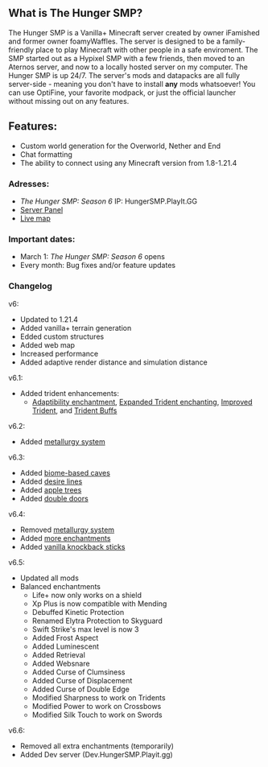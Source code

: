 ## **What is The Hunger SMP?**
The Hunger SMP is a Vanilla+ Minecraft server created by owner iFamished and former owner foamyWaffles. The server is designed to be a family-friendly place to play Minecraft with other people in a safe enviroment. The SMP started out as a Hypixel SMP with a few friends, then moved to an Aternos server, and now to a locally hosted server on my computer. The Hunger SMP is up 24/7. The server's mods and datapacks are all fully server-side - meaning you don't have to install **any** mods whatsoever! You can use OptiFine, your favorite modpack, or just the official launcher without missing out on any features.

## **Features:**
- Custom world generation for the Overworld, Nether and End
- Chat formatting
- The ability to connect using any Minecraft version from 1.8-1.21.4

### **Adresses:**
- _The Hunger SMP: Season 6_ IP: HungerSMP.PlayIt.GG
- [Server Panel](https://panel.hungersmp.playit.gg:46192)
- [Live map](http://map.hungersmp.playit.gg:65304)

### **Important dates:**
- March 1: _The Hunger SMP: Season 6_ opens
- Every month: Bug fixes and/or feature updates

### Changelog
v6:
- Updated to 1.21.4
- Added vanilla+ terrain generation
- Edded custom structures
- Added web map
- Increased performance
- Added adaptive render distance and simulation distance

v6.1:
- Added trident enhancements:
  - [Adaptibility enchantment](https://modrinth.com/datapack/adaptability-enchantment), [Expanded Trident enchanting](https://modrinth.com/mod/expanded-trident-enchanting), [Improved Trident](https://modrinth.com/mod/improved-trident), and [Trident Buffs](https://modrinth.com/datapack/trident-buffs)

v6.2:
- Added [metallurgy system](https://wiki.gm4.co/Metallurgy)

v6.3:
- Added [biome-based caves](https://modrinth.com/datapack/gm4-cooler-caves?version=1.21.4)
- Added [desire lines](https://modrinth.com/datapack/gm4-desire-lines?version=1.21.4)
- Added [apple trees](https://modrinth.com/datapack/gm4-apple-trees)
- Added [double doors](https://modrinth.com/datapack/gm4-double-doors)

v6.4:
- Removed [metallurgy system](https://wiki.gm4.co/Metallurgy)
- Added [more enchantments](https://modrinth.com/datapack/neoenchant)
- Added [vanilla knockback sticks](https://modrinth.com/datapack/ev-knockback-sticks)

v6.5:
- Updated all mods
- Balanced enchantments
  - Life+ now only works on a shield
  - Xp Plus is now compatible with Mending
  - Debuffed Kinetic Protection
  - Renamed Elytra Protection to Skyguard
  - Swift Strike's max level is now 3
  - Added Frost Aspect
  - Added Luminescent 
  - Added Retrieval
  - Added Websnare
  - Added Curse of Clumsiness 
  - Added Curse of Displacement
  - Added Curse of Double Edge
  - Modified Sharpness to work on Tridents
  - Modified Power to work on Crossbows
  - Modified Silk Touch to work on Swords

v6.6:
- Removed all extra enchantments (temporarily) 
- Added Dev server (Dev.HungerSMP.Playit.gg)